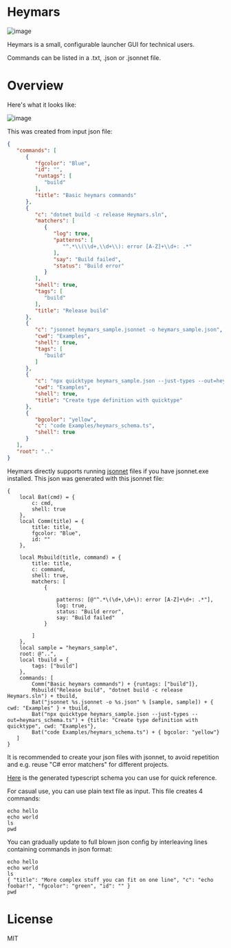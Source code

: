 # Heymars

![image](https://user-images.githubusercontent.com/557579/209970802-30852d6c-2418-4a44-88dd-ff8e113bab46.png)

Heymars is a small, configurable launcher GUI for technical users.

Commands can be listed in a .txt, .json or .jsonnet file.

# Overview

Here's what it looks like:

![image](https://user-images.githubusercontent.com/557579/226138555-9c922cef-2132-4a67-8540-5d268ddd007b.png)

This was created from input json file:

```json
{
   "commands": [
      {
         "fgcolor": "Blue",
         "id": "",
         "runtags": [
            "build"
         ],
         "title": "Basic heymars commands"
      },
      {
         "c": "dotnet build -c release Heymars.sln",
         "matchers": [
            {
               "log": true,
               "patterns": [
                  "^.*\\(\\d+,\\d+\\): error [A-Z]+\\d+: .*"
               ],
               "say": "Build failed",
               "status": "Build error"
            }
         ],
         "shell": true,
         "tags": [
            "build"
         ],
         "title": "Release build"
      },
      {
         "c": "jsonnet heymars_sample.jsonnet -o heymars_sample.json",
         "cwd": "Examples",
         "shell": true,
         "tags": [
            "build"
         ]
      },
      {
         "c": "npx quicktype heymars_sample.json --just-types --out=heymars_schema.ts",
         "cwd": "Examples",
         "shell": true,
         "title": "Create type definition with quicktype"
      },
      {
         "bgcolor": "yellow",
         "c": "code Examples/heymars_schema.ts",
         "shell": true
      }
   ],
   "root": ".."
}

```

Heymars directly supports running [jsonnet](https://jsonnet.org/) files if you have jsonnet.exe installed. This json was generated with this jsonnet file:

```jsonnet
{
    local Bat(cmd) = {
        c: cmd,
        shell: true
    },
    local Comm(title) = {
        title: title,
        fgcolor: "Blue",
        id: ""
    },

    local Msbuild(title, command) = {
        title: title,
        c: command,
        shell: true,
        matchers: [
            {

                patterns: [@"^.*\(\d+,\d+\): error [A-Z]+\d+: .*"],
                log: true,
                status: "Build error",
                say: "Build failed"
            }

        ]  
    },
    local sample = "heymars_sample",
    root: @"..",
    local tbuild = {
        tags: ["build"]
    },
    commands: [
        Comm("Basic heymars commands") + {runtags: ["build"]},
        Msbuild("Release build", "dotnet build -c release Heymars.sln") + tbuild,
        Bat("jsonnet %s.jsonnet -o %s.json" % [sample, sample]) + { cwd: "Examples" } + tbuild,
        Bat("npx quicktype heymars_sample.json --just-types --out=heymars_schema.ts") + {title: "Create type definition with quicktype", cwd: "Examples"},
        Bat("code Examples/heymars_schema.ts") + { bgcolor: "yellow"}
   ]
}

```

It is recommended to create your json files with jsonnet, to avoid repetition and e.g. reuse "C# error matchers" for different projects.

[Here](https://github.com/vivainio/heymars/blob/main/Examples/heymars_schema.ts) is the generated typescript schema you can use for quick reference.

For casual use, you can use plain text file as input. This file creates 4 commands:

```
echo hello
echo world
ls
pwd
```

You can gradually update to full blown json config by interleaving lines containing commands in json format:

```
echo hello
echo world
ls
{ "title": "More complex stuff you can fit on one line", "c": "echo foobar!", "fgcolor": "green", "id": "" }
pwd
```



# License

MIT
